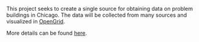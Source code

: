 This project seeks to create a single source for obtaining data on problem buildings in Chicago. The data will be collected from many sources and visualized in [OpenGrid](http://opengrid.io/).

More details can be found [here](https://github.com/Chicago/buildings/wiki).
